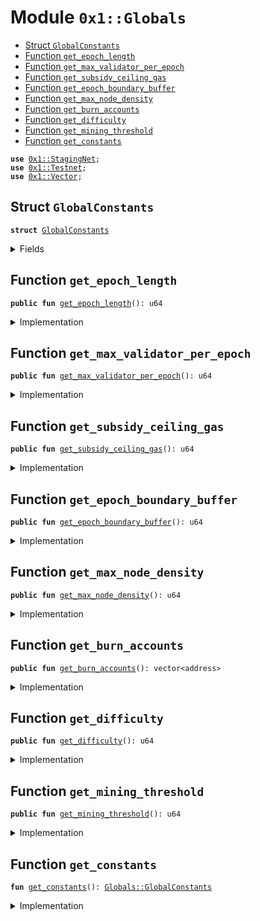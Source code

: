 
<a name="0x1_Globals"></a>

# Module `0x1::Globals`



-  [Struct `GlobalConstants`](#0x1_Globals_GlobalConstants)
-  [Function `get_epoch_length`](#0x1_Globals_get_epoch_length)
-  [Function `get_max_validator_per_epoch`](#0x1_Globals_get_max_validator_per_epoch)
-  [Function `get_subsidy_ceiling_gas`](#0x1_Globals_get_subsidy_ceiling_gas)
-  [Function `get_epoch_boundary_buffer`](#0x1_Globals_get_epoch_boundary_buffer)
-  [Function `get_max_node_density`](#0x1_Globals_get_max_node_density)
-  [Function `get_burn_accounts`](#0x1_Globals_get_burn_accounts)
-  [Function `get_difficulty`](#0x1_Globals_get_difficulty)
-  [Function `get_mining_threshold`](#0x1_Globals_get_mining_threshold)
-  [Function `get_constants`](#0x1_Globals_get_constants)


<pre><code><b>use</b> <a href="Testnet.md#0x1_StagingNet">0x1::StagingNet</a>;
<b>use</b> <a href="Testnet.md#0x1_Testnet">0x1::Testnet</a>;
<b>use</b> <a href="Vector.md#0x1_Vector">0x1::Vector</a>;
</code></pre>



<a name="0x1_Globals_GlobalConstants"></a>

## Struct `GlobalConstants`



<pre><code><b>struct</b> <a href="Globals.md#0x1_Globals_GlobalConstants">GlobalConstants</a>
</code></pre>



<details>
<summary>Fields</summary>


<dl>
<dt>
<code>epoch_length: u64</code>
</dt>
<dd>

</dd>
<dt>
<code>max_validator_per_epoch: u64</code>
</dt>
<dd>

</dd>
<dt>
<code>epoch_boundary_buffer: u64</code>
</dt>
<dd>

</dd>
<dt>
<code>subsidy_ceiling_gas: u64</code>
</dt>
<dd>

</dd>
<dt>
<code>min_node_density: u64</code>
</dt>
<dd>

</dd>
<dt>
<code>max_node_density: u64</code>
</dt>
<dd>

</dd>
<dt>
<code>burn_accounts: vector&lt;address&gt;</code>
</dt>
<dd>

</dd>
<dt>
<code>difficulty: u64</code>
</dt>
<dd>

</dd>
<dt>
<code>epoch_mining_threshold: u64</code>
</dt>
<dd>

</dd>
</dl>


</details>

<a name="0x1_Globals_get_epoch_length"></a>

## Function `get_epoch_length`



<pre><code><b>public</b> <b>fun</b> <a href="Globals.md#0x1_Globals_get_epoch_length">get_epoch_length</a>(): u64
</code></pre>



<details>
<summary>Implementation</summary>


<pre><code><b>public</b> <b>fun</b> <a href="Globals.md#0x1_Globals_get_epoch_length">get_epoch_length</a>(): u64 {
   <a href="Globals.md#0x1_Globals_get_constants">get_constants</a>().epoch_length
}
</code></pre>



</details>

<a name="0x1_Globals_get_max_validator_per_epoch"></a>

## Function `get_max_validator_per_epoch`



<pre><code><b>public</b> <b>fun</b> <a href="Globals.md#0x1_Globals_get_max_validator_per_epoch">get_max_validator_per_epoch</a>(): u64
</code></pre>



<details>
<summary>Implementation</summary>


<pre><code><b>public</b> <b>fun</b> <a href="Globals.md#0x1_Globals_get_max_validator_per_epoch">get_max_validator_per_epoch</a>(): u64 {
   <a href="Globals.md#0x1_Globals_get_constants">get_constants</a>().max_validator_per_epoch
}
</code></pre>



</details>

<a name="0x1_Globals_get_subsidy_ceiling_gas"></a>

## Function `get_subsidy_ceiling_gas`



<pre><code><b>public</b> <b>fun</b> <a href="Globals.md#0x1_Globals_get_subsidy_ceiling_gas">get_subsidy_ceiling_gas</a>(): u64
</code></pre>



<details>
<summary>Implementation</summary>


<pre><code><b>public</b> <b>fun</b> <a href="Globals.md#0x1_Globals_get_subsidy_ceiling_gas">get_subsidy_ceiling_gas</a>(): u64 {
   <a href="Globals.md#0x1_Globals_get_constants">get_constants</a>().subsidy_ceiling_gas
}
</code></pre>



</details>

<a name="0x1_Globals_get_epoch_boundary_buffer"></a>

## Function `get_epoch_boundary_buffer`



<pre><code><b>public</b> <b>fun</b> <a href="Globals.md#0x1_Globals_get_epoch_boundary_buffer">get_epoch_boundary_buffer</a>(): u64
</code></pre>



<details>
<summary>Implementation</summary>


<pre><code><b>public</b> <b>fun</b> <a href="Globals.md#0x1_Globals_get_epoch_boundary_buffer">get_epoch_boundary_buffer</a>(): u64 {
  <a href="Globals.md#0x1_Globals_get_constants">get_constants</a>().epoch_boundary_buffer
}
</code></pre>



</details>

<a name="0x1_Globals_get_max_node_density"></a>

## Function `get_max_node_density`



<pre><code><b>public</b> <b>fun</b> <a href="Globals.md#0x1_Globals_get_max_node_density">get_max_node_density</a>(): u64
</code></pre>



<details>
<summary>Implementation</summary>


<pre><code><b>public</b> <b>fun</b> <a href="Globals.md#0x1_Globals_get_max_node_density">get_max_node_density</a>(): u64 {
   <a href="Globals.md#0x1_Globals_get_constants">get_constants</a>().max_node_density
}
</code></pre>



</details>

<a name="0x1_Globals_get_burn_accounts"></a>

## Function `get_burn_accounts`



<pre><code><b>public</b> <b>fun</b> <a href="Globals.md#0x1_Globals_get_burn_accounts">get_burn_accounts</a>(): vector&lt;address&gt;
</code></pre>



<details>
<summary>Implementation</summary>


<pre><code><b>public</b> <b>fun</b> <a href="Globals.md#0x1_Globals_get_burn_accounts">get_burn_accounts</a>(): vector&lt;address&gt; {
   *&<a href="Globals.md#0x1_Globals_get_constants">get_constants</a>().burn_accounts
}
</code></pre>



</details>

<a name="0x1_Globals_get_difficulty"></a>

## Function `get_difficulty`



<pre><code><b>public</b> <b>fun</b> <a href="Globals.md#0x1_Globals_get_difficulty">get_difficulty</a>(): u64
</code></pre>



<details>
<summary>Implementation</summary>


<pre><code><b>public</b> <b>fun</b> <a href="Globals.md#0x1_Globals_get_difficulty">get_difficulty</a>(): u64 {
  <a href="Globals.md#0x1_Globals_get_constants">get_constants</a>().difficulty
}
</code></pre>



</details>

<a name="0x1_Globals_get_mining_threshold"></a>

## Function `get_mining_threshold`



<pre><code><b>public</b> <b>fun</b> <a href="Globals.md#0x1_Globals_get_mining_threshold">get_mining_threshold</a>(): u64
</code></pre>



<details>
<summary>Implementation</summary>


<pre><code><b>public</b> <b>fun</b> <a href="Globals.md#0x1_Globals_get_mining_threshold">get_mining_threshold</a>(): u64 {
  <a href="Globals.md#0x1_Globals_get_constants">get_constants</a>().epoch_mining_threshold
}
</code></pre>



</details>

<a name="0x1_Globals_get_constants"></a>

## Function `get_constants`



<pre><code><b>fun</b> <a href="Globals.md#0x1_Globals_get_constants">get_constants</a>(): <a href="Globals.md#0x1_Globals_GlobalConstants">Globals::GlobalConstants</a>
</code></pre>



<details>
<summary>Implementation</summary>


<pre><code><b>fun</b> <a href="Globals.md#0x1_Globals_get_constants">get_constants</a>(): <a href="Globals.md#0x1_Globals_GlobalConstants">GlobalConstants</a>  {
  <b>let</b> coin_scale = 1000000; //<a href="Libra.md#0x1_Libra_scaling_factor">Libra::scaling_factor</a>&lt;GAS::T&gt;();
  <b>if</b> (<a href="Testnet.md#0x1_Testnet_is_testnet">Testnet::is_testnet</a>()) {
    <b>return</b> <a href="Globals.md#0x1_Globals_GlobalConstants">GlobalConstants</a> {
      epoch_length: 15,
      max_validator_per_epoch: 10,
      epoch_boundary_buffer: 5,
      subsidy_ceiling_gas: 296,
      min_node_density: 4,
      max_node_density: 300,
      burn_accounts: <a href="Vector.md#0x1_Vector_singleton">Vector::singleton</a>(0xDEADDEAD),
      difficulty: 100,
      epoch_mining_threshold: 1,
    }

  } <b>else</b> {
    <b>if</b> (<a href="Testnet.md#0x1_StagingNet_is_staging_net">StagingNet::is_staging_net</a>()){
    <b>return</b> <a href="Globals.md#0x1_Globals_GlobalConstants">GlobalConstants</a> {
      epoch_length: 1000,
      max_validator_per_epoch: 300,
      epoch_boundary_buffer: 100,
      subsidy_ceiling_gas: 8640000 * coin_scale,
      min_node_density: 4,
      max_node_density: 300,
      burn_accounts: <a href="Vector.md#0x1_Vector_singleton">Vector::singleton</a>(0xDEADDEAD),
      difficulty: 100,
      epoch_mining_threshold: 1,
    }
  } <b>else</b> {
      <b>return</b> <a href="Globals.md#0x1_Globals_GlobalConstants">GlobalConstants</a> {
      epoch_length: 128000, // approx 24 hours at 1.4 blocks/sec
      max_validator_per_epoch: 300, // max expected for BFT limits.
      epoch_boundary_buffer: 5000,
      // See <a href="LibraVMConfig.md#0x1_LibraVMConfig">LibraVMConfig</a> for gas constants:
      // Target max gas units per transaction 100000000
      // target max block time: 2 secs
      // target transaction per sec max gas: 20
      // uses "scaled representation", since there are no decimals.
      subsidy_ceiling_gas: 8640000 * coin_scale, // subsidy amount assumes 24 hour epoch lengths. Also needs <b>to</b> be adjusted for coin_scale the onchain representation of human readable value.
      min_node_density: 4,
      max_node_density: 300,
      burn_accounts: <a href="Vector.md#0x1_Vector_singleton">Vector::singleton</a>(0xDEADDEAD),
      difficulty: 2400000, //10 mins on macbook pro 2.5 ghz quadcore
      epoch_mining_threshold: 20,
      }
    }
  }
}
</code></pre>



</details>


[//]: # ("File containing references which can be used from documentation")
[ACCESS_CONTROL]: https://github.com/libra/lip/blob/master/lips/lip-2.md
[ROLE]: https://github.com/libra/lip/blob/master/lips/lip-2.md#roles
[PERMISSION]: https://github.com/libra/lip/blob/master/lips/lip-2.md#permissions
